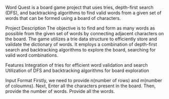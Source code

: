 Word Quest is a board game project that uses tries, depth-first search (DFS), and backtracking algorithms to find valid words from a given set of words that can be formed using a board of characters.

Project Description
The objective is to find and form as many words as possible from the given set of words by connecting adjacent characters on the board. The game utilizes a trie data structure to efficiently store and validate the dictionary of words. It employs a combination of depth-first search and backtracking algorithms to explore the board, searching for valid word combinations.

Features
Integration of tries for efficient word validation and search
Utilization of DFS and backtracking algorithms for board exploration

Input Format
Firstly, we need to provide n(number of rows) and m(number of coloumns). 
Next, Enter all the characters present in the board.
Then, provide the number of words.
Provide all the words.
